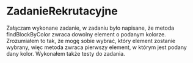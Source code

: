 # ZadanieRekrutacyjne
Załączam wykonane zadanie, w zadaniu było napisane, że metoda findBlockByColor zwraca dowolny element o podanym kolorze. Zrozumiałem to tak, że mogę sobie wybrać,
który element zostanie wybrany, więc metoda zwraca pierwszy element, w którym jest podany dany kolor. Wykonałem także testy do zadania.
